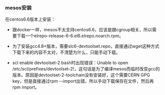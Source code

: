 ### mesos安装

在centos6.6版本上安装：

* 跟docker一样，mesos不太支持centos6.6，应该是跟cgroup相关，所以需要下载一个elrepo-release-6-6.el6.elrepo.noarch.rpm。

* 为了安装gcc4.8+版本，需要slc6-devtoolset.repo，直接通过wget这种方式下载下来的内容不太对，不清楚为什么，只能手动下载。

* scl enable devtoolset-2 bash时出现错误：Unable to open /etc/scl/prefixes/devtoolset-2!，这句话是为了编译mesos而临时改变gcc的版本。原因是devtoolset-2-toolchain没有安装好，这个需要CERN GPG key，但是直接通过rpm --import出错，所以手动下载保存在文件，然后再rpm import。
